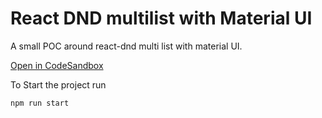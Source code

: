 # React DND multilist with Material UI

A small POC around react-dnd multi list with material UI.

[Open in CodeSandbox](https://githubbox.com/bmaniar/material-ui-multi-liest-react-dnd)

To Start the project run

```
npm run start
```
